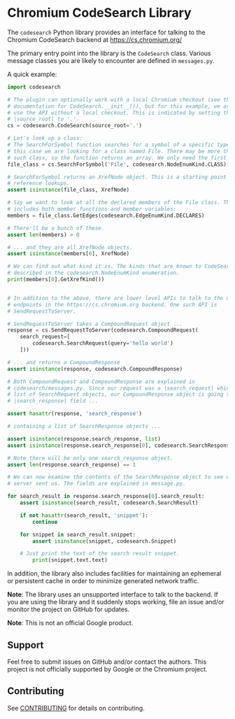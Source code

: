 Chromium CodeSearch Library
===========================

The `codesearch` Python library provides an interface for talking to the
Chromium CodeSearch backend at https://cs.chromium.org/

The primary entry point into the library is the `CodeSearch` class. Various
message classes you are likely to encounter are defined in `messages.py`.

A quick example:

``` python
import codesearch

# The plugin can optionally work with a local Chromium checkout (see the
# documentation for CodeSearch.__init__()), but for this example, we are going
# use the API without a local checkout. This is indicated by setting the
# |source_root| to '.'.
cs = codesearch.CodeSearch(source_root='.')

# Let's look up a class:
# The SearchForSymbol function searches for a symbol of a specific type. In
# this case we are looking for a class named File. There may be more than one
# such class, so the function returns an array. We only need the first one.
file_class = cs.SearchForSymbol('File', codesearch.NodeEnumKind.CLASS)[0]

# SearchForSymbol returns an XrefNode object. This is a starting point for cross
# reference lookups.
assert isinstance(file_class, XrefNode)

# Say we want to look at all the declared members of the File class. This
# includes both member functions and member variables:
members = file_class.GetEdges(codesearch.EdgeEnumKind.DECLARES)

# There'll be a bunch of these.
assert len(members) > 0

# ... and they are all XrefNode objects.
assert isinstance(members[0], XrefNode)

# We can find out what kind it is. The kinds that are known to CodeSearch are
# described in the codesearch.NodeEnumKind enumeration.
print(members[0].GetXrefKind())


# In addition to the above, there are lower level APIs to talk to the unofficial
# endpoints in the https://cs.chromium.org backend. One such API is 
# SendRequestToServer.

# SendRequestToServer takes a CompoundRequest object ...
response = cs.SendRequestToServer(codesearch.CompoundRequest(
    search_request=[
        codesearch.SearchRequest(query='hello world')
    ]))

# ... and returns a CompoundResponse
assert isinstance(response, codesearch.CompoundResponse)

# Both CompoundRequest and CompoundResponse are explained in
# codesearch/messages.py. Since our request was a |search_request| which is a
# list of SearchRequest objects, our CompoundResponse object is going to have a
# |search_response| field ...

assert hasattr(response, 'search_response')

# containing a list of SearchResponse objects ...

assert isinstance(response.search_response, list)
assert isinstance(response.search_response[0], codesearch.SearchResponse)

# Note there will be only one search_response object.
assert len(response.search_response) == 1

# We can now examine the contents of the SearchResponse object to see what the
# server sent us. The fields are explained in message.py.

for search_result in response.search_response[0].search_result:
    assert isinstance(search_result, codesearch.SearchResult)

    if not hasattr(search_result, 'snippet'):
        continue

    for snippet in search_result.snippet:
        assert isinstance(snippet, codesearch.Snippet)

	# Just print the text of the search result snippet.
        print(snippet.text.text)
```

In addition, the library also includes facilities for maintaining an ephemeral
or persistent cache in order to minimize generated network traffic.

**Note**: The library uses an unsupported interface to talk to the backend. If
you are using the library and it suddenly stops working, file an issue and/or
monitor the project on GitHub for updates.

**Note**: This is not an official Google product.

Support
-------

Feel free to submit issues on GitHub and/or contact the authors. This project is
not officially supported by Google or the Chromium project.

Contributing
------------

See [CONTRIBUTING](./CONTRIBUTING.md) for details on contributing.

